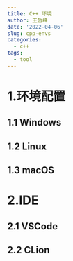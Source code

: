 ```yaml
---
title: C++ 环境
author: 王哲峰
date: '2022-04-06'
slug: cpp-envs
categories:
  - c++
tags:
  - tool
---
```


# 1.环境配置

## 1.1 Windows

## 1.2 Linux

## 1.3 macOS

# 2.IDE

## 2.1 VSCode

## 2.2 CLion
